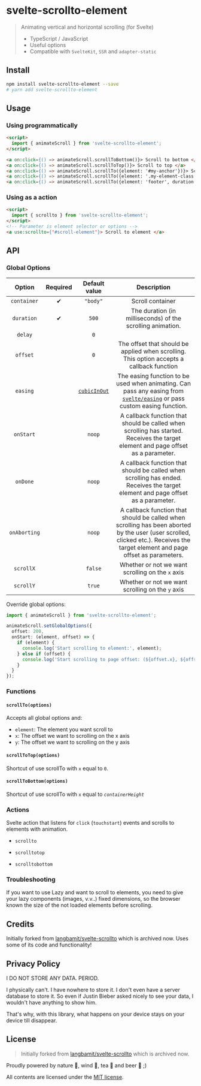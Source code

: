 # svelte-scrollto-element

> Animating vertical and horizontal scrolling (for Svelte)
>
> - TypeScript / JavaScript
> - Useful options
> - Compatible with `SvelteKit`, `SSR` and `adapter-static`

## Install

```bash
npm install svelte-scrollto-element --save
# yarn add svelte-scrollto-element
```

## Usage

### Using programmatically

```html
<script>
  import { animateScroll } from 'svelte-scrollto-element';
</script>

<a on:click={() => animateScroll.scrollToBottom()}> Scroll to bottom </a>
<a on:click={() => animateScroll.scrollToTop()}> Scroll to top </a>
<a on:click={() => animateScroll.scrollTo({element: '#my-anchor'})}> Scroll to element with id="my-anchor"  </a>
<a on:click={() => animateScroll.scrollTo({element: '.my-element-class', offset: 200})}> Scroll to below element 200px </a>
<a on:click={() => animateScroll.scrollTo({element: 'footer', duration: 2000})}> Scroll to footer element over 2000ms </a>
```

### Using as a action

```html
<script>
  import { scrollto } from 'svelte-scrollto-element';
</script>
<!-- Parameter is element selector or options -->
<a use:scrollto={'#scroll-element'}> Scroll to element </a>
```

## API

### Global Options

|    Option    | Required |                                         Default value                                          |                                                                                   Description                                                                                   |
| :----------: | :------: | :--------------------------------------------------------------------------------------------: | :-----------------------------------------------------------------------------------------------------------------------------------------------------------------------------: |
| `container`  |    ✔     |                                            `"body"`                                            |                                                                                Scroll container                                                                                 |
|  `duration`  |    ✔     |                                             `500`                                              |                                                           The duration (in milliseconds) of the scrolling animation.                                                            |
|   `delay`    |          |                                              `0`                                               |
|   `offset`   |          |                                              `0`                                               |                                            The offset that should be applied when scrolling. This option accepts a callback function                                            |
|   `easing`   |          | [`cubicInOut`](https://github.com/sveltejs/svelte/blob/master/src/runtime/easing/index.ts#L67) |        The easing function to be used when animating. Can pass any easing from [`svelte/easing`](https://svelte.dev/docs#svelte_easing) or pass custom easing function.         |
|  `onStart`   |          |                                             `noop`                                             |                        A callback function that should be called when scrolling has started. Receives the target element and page offset as a parameter.                        |
|   `onDone`   |          |                                             `noop`                                             |                         A callback function that should be called when scrolling has ended. Receives the target element and page offset as a parameter.                         |
| `onAborting` |          |                                             `noop`                                             | A callback function that should be called when scrolling has been aborted by the user (user scrolled, clicked etc.). Receives the target element and page offset as parameters. |
|  `scrollX`   |          |                                            `false`                                             |                                                                Whether or not we want scrolling on the `x` axis                                                                 |
|  `scrollY`   |          |                                             `true`                                             |                                                                Whether or not we want scrolling on the `y` axis                                                                 |

Override global options:

```typescript
import { animateScroll } from 'svelte-scrollto-element';

animateScroll.setGlobalOptions({
  offset: 200,
  onStart: (element, offset) => {
    if (element) {
      console.log('Start scrolling to element:', element);
    } else if (offset) {
      console.log('Start scrolling to page offset: (${offset.x}, ${offset.y})');
    }
  }
});
```

### Functions

#### `scrollTo(options)`

Accepts all global options and:

- `element`: The element you want scroll to
- `x`: The offset we want to scrolling on the x axis
- `y`: The offset we want to scrolling on the y axis

#### `scrollToTop(options)`

Shortcut of use scrollTo with `x` equal to `0`.

#### `scrollToBottom(options)`

Shortcut of use scrollTo with `x` equal to _`containerHeight`_

### Actions

Svelte action that listens for `click` (`touchstart`) events and scrolls to elements with animation.

- `scrollto`

- `scrolltotop`

- `scrolltobottom`

### Troubleshooting

If you want to use Lazy and want to scroll to elements, you need to give your lazy components (images, v.v..) fixed dimensions, so the browser known the size of the not loaded elements before scrolling.

[easing]: https://github.com/sveltejs/svelte/blob/master/src/runtime/easing/index.ts

## Credits

Initially forked from [langbamit/svelte-scrollto](https://github.com/langbamit/svelte-scrollto) which is archived now. Uses some of its code and functionality!

## Privacy Policy

I DO NOT STORE ANY DATA. PERIOD.

I physically can't. I have nowhere to store it. I don't even have a server database to store it. So even if Justin Bieber asked nicely to see your data, I wouldn't have anything to show him.

That's why, with this library, what happens on your device stays on your device till disappear.

## License

> Initially forked from [langbamit/svelte-scrollto](https://github.com/langbamit/svelte-scrollto) which is archived now.

Proudly powered by nature 🗻, wind 💨, tea 🍵 and beer 🍺 ;)

All contents are licensed under the [MIT license].

[mit license]: LICENSE
